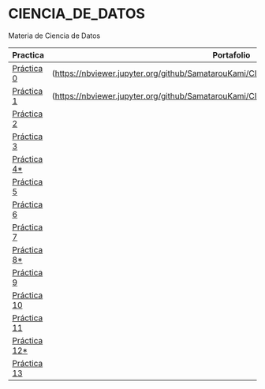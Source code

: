 # CIENCIA_DE_DATOS
Materia de Ciencia de Datos

| Practica | Portafolio |
|-----------------------------------------|--------------------------------------------------------|
|[Práctica 0](https://nbviewer.jupyter.org/github/SamatarouKami/CIENCIA_DE_DATOS/blob/master/old/P0.ipynb)|(https://nbviewer.jupyter.org/github/SamatarouKami/CIENCIA_DE_DATOS/blob/master/P0.ipynb)|
|[Práctica 1](https://nbviewer.jupyter.org/github/SamatarouKami/CIENCIA_DE_DATOS/blob/master/old/P1.ipynb)|(https://nbviewer.jupyter.org/github/SamatarouKami/CIENCIA_DE_DATOS/blob/master/P1.ipynb)|
|[Práctica 2](https://nbviewer.jupyter.org/github/SamatarouKami/CIENCIA_DE_DATOS/blob/master/old/P2.ipynb)|
|[Práctica 3](https://nbviewer.jupyter.org/github/SamatarouKami/CIENCIA_DE_DATOS/blob/master/old/P3.ipynb)|
|[Práctica 4*](https://nbviewer.jupyter.org/github/SamatarouKami/CIENCIA_DE_DATOS/blob/master/old/P4.ipynb)|
|[Práctica 5](https://nbviewer.jupyter.org/github/SamatarouKami/CIENCIA_DE_DATOS/blob/master/old/P5.ipynb)|
|[Práctica 6](https://nbviewer.jupyter.org/github/SamatarouKami/CIENCIA_DE_DATOS/blob/master/old/P6.ipynb)|
|[Práctica 7](https://nbviewer.jupyter.org/github/SamatarouKami/CIENCIA_DE_DATOS/blob/master/old/P7.ipynb)|
|[Práctica 8*](https://nbviewer.jupyter.org/github/SamatarouKami/CIENCIA_DE_DATOS/blob/master/old/P8.ipynb)|
|[Práctica 9](https://nbviewer.jupyter.org/github/SamatarouKami/CIENCIA_DE_DATOS/blob/master/old/P9.ipynb)|
|[Práctica 10](https://nbviewer.jupyter.org/github/SamatarouKami/CIENCIA_DE_DATOS/blob/master/old/P10.ipynb)|
|[Práctica 11](https://nbviewer.jupyter.org/github/SamatarouKami/CIENCIA_DE_DATOS/blob/master/old/P11.ipynb)|
|[Práctica 12*](https://nbviewer.jupyter.org/github/SamatarouKami/CIENCIA_DE_DATOS/blob/master/old/P12.ipynb)|
|[Práctica 13](https://nbviewer.jupyter.org/github/SamatarouKami/CIENCIA_DE_DATOS/blob/master/old/P13.ipynb)|
